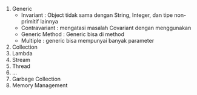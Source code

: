 1. Generic
   - Invariant          : Object tidak sama dengan String, Integer, dan tipe non-primitif lainnya
   - Contravariant      : mengatasi masalah Covariant dengan menggunakan 
   - Generic Method     : Generic bisa di method
   - Multiple           : generic bisa mempunyai banyak parameter
2. Collection
3. Lambda
4. Stream
5. Thread
6. ...
7. Garbage Collection
8. Memory Management